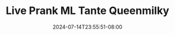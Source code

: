 --- 
title: "Live Prank ML Tante Queenmilky"
description: "video  video bokep Live Prank ML Tante Queenmilky durasi panjang   baru"
date: 2024-07-14T23:55:51-08:00
file_code: "v0j179m8ty0x"
draft: false
cover: "y2rs3qwfpbrzvnp0.jpg"
tags: ["Live", "Prank", "Tante", "Queenmilky", "bokep-indo", "bokep-viral", "bokep-ig"]
length: 1751
fld_id: "1483065"
foldername: "A prank"
categories: ["A prank"]
views: 0
---